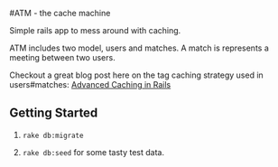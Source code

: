 #ATM - the cache machine

Simple rails app to mess around with caching.


ATM includes two model, users and matches. A match is represents a meeting between two users.

Checkout a great blog post here on the tag caching strategy used in users#matches: [Advanced Caching in Rails](http://hawkins.io/2011/05/advanced_caching_in_rails/)

Getting Started
---

1. ```rake db:migrate```

2. ```rake db:seed``` for some tasty test data.